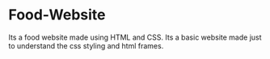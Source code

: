 # Food-Website
Its a food website made using HTML and CSS. Its a basic website made just to understand the css styling and html frames.
